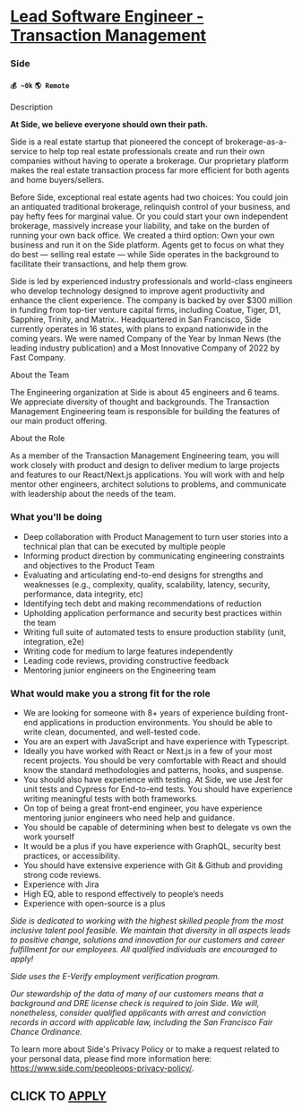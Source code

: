 # [Lead Software Engineer - Transaction Management](https://www.remotewlb.com/apply/lead-software-engineer-transaction-management)  
### Side  
#### `💰 ~0k` `🌎 Remote`  

Description

**At Side, we believe everyone should own their path.**

  

Side is a real estate startup that pioneered the concept of brokerage-as-a-service to help top real estate professionals create and run their own companies without having to operate a brokerage. Our proprietary platform makes the real estate transaction process far more efficient for both agents and home buyers/sellers.

  

Before Side, exceptional real estate agents had two choices: You could join an antiquated traditional brokerage, relinquish control of your business, and pay hefty fees for marginal value. Or you could start your own independent brokerage, massively increase your liability, and take on the burden of running your own back office. We created a third option: Own your own business and run it on the Side platform. Agents get to focus on what they do best — selling real estate — while Side operates in the background to facilitate their transactions, and help them grow.

  

Side is led by experienced industry professionals and world-class engineers who develop technology designed to improve agent productivity and enhance the client experience. The company is backed by over $300 million in funding from top-tier venture capital firms, including Coatue, Tiger, D1, Sapphire, Trinity, and Matrix.. Headquartered in San Francisco, Side currently operates in 16 states, with plans to expand nationwide in the coming years. We were named Company of the Year by Inman News (the leading industry publication) and a Most Innovative Company of 2022 by Fast Company.

  

About the Team

The Engineering organization at Side is about 45 engineers and 6 teams. We appreciate diversity of thought and backgrounds. The Transaction Management Engineering team is responsible for building the features of our main product offering.

  

About the Role

As a member of the Transaction Management Engineering team, you will work closely with product and design to deliver medium to large projects and features to our React/Next.js applications. You will work with and help mentor other engineers, architect solutions to problems, and communicate with leadership about the needs of the team.

  

### What you'll be doing

  * Deep collaboration with Product Management to turn user stories into a technical plan that can be executed by multiple people
  * Informing product direction by communicating engineering constraints and objectives to the Product Team
  * Evaluating and articulating end-to-end designs for strengths and weaknesses (e.g., complexity, quality, scalability, latency, security, performance, data integrity, etc)
  * Identifying tech debt and making recommendations of reduction
  * Upholding application performance and security best practices within the team
  * Writing full suite of automated tests to ensure production stability (unit, integration, e2e) 
  * Writing code for medium to large features independently
  * Leading code reviews, providing constructive feedback
  * Mentoring junior engineers on the Engineering team

### What would make you a strong fit for the role

  * We are looking for someone with 8+ years of experience building front-end applications in production environments. You should be able to write clean, documented, and well-tested code.
  * You are an expert with JavaScript and have experience with Typescript.
  * Ideally you have worked with React or Next.js in a few of your most recent projects. You should be very comfortable with React and should know the standard methodologies and patterns, hooks, and suspense.
  * You should also have experience with testing. At Side, we use Jest for unit tests and Cypress for End-to-end tests. You should have experience writing meaningful tests with both frameworks.
  * On top of being a great front-end engineer, you have experience mentoring junior engineers who need help and guidance.
  * You should be capable of determining when best to delegate vs own the work yourself
  * It would be a plus if you have experience with GraphQL, security best practices, or accessibility.
  * You should have extensive experience with Git & Github and providing strong code reviews.
  * Experience with Jira
  * High EQ, able to respond effectively to people’s needs
  * Experience with open-source is a plus

 _Side is dedicated to working with the highest skilled people from the most inclusive talent pool feasible. We maintain that diversity in all aspects leads to positive change, solutions and innovation for our customers and career fulfillment for our employees. All qualified individuals are encouraged to apply!_

  

 _Side uses the E-Verify employment verification program._

  

 _Our stewardship of the data of many of our customers means that a background and DRE license check is required to join Side. We will, nonetheless, consider qualified applicants with arrest and conviction records in accord with applicable law, including the San Francisco Fair Chance Ordinance._

  

To learn more about Side's Privacy Policy or to make a request related to your personal data, please find more information here: https://www.side.com/peopleops-privacy-policy/.

  
## CLICK TO [APPLY](https://www.remotewlb.com/apply/lead-software-engineer-transaction-management)

